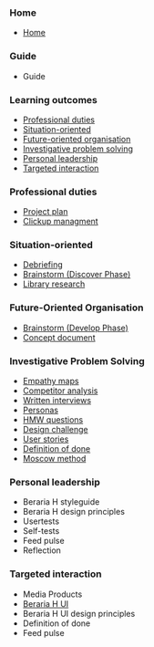 ### Home

* [Home](https://git.fhict.nl/I476087/internship_berariah_s5_2023/-/wikis/home)

### Guide

* Guide

### Learning outcomes

* [Professional duties](https://git.fhict.nl/I476087/internship_berariah_s5_2023/-/wikis/Professional-duties)
* [Situation-oriented](https://git.fhict.nl/I476087/internship_berariah_s5_2023/-/wikis/Situation-oriented)
* [Future-oriented organisation](https://git.fhict.nl/I476087/internship_berariah_s5_2023/-/wikis/Future-Oriented-Organisation)
* [Investigative problem solving](https://git.fhict.nl/I476087/internship_berariah_s5_2023/-/wikis/Investigative-Problem-Solving)
* [Personal leadership](https://git.fhict.nl/I476087/internship_berariah_s5_2023/-/wikis/Personal-leadership)
* [Targeted interaction](https://git.fhict.nl/I476087/internship_berariah_s5_2023/-/wikis/Targeted-interaction)

### Professional duties

* [Project plan](https://git.fhict.nl/I476087/internship_berariah_s5_2023/-/wikis/uploads/972253c9a573cdac707c83d78c8400b3/Denisa_Coteanu_Project_Plan_BerariaH.pdf)
* [Clickup managment](https://git.fhict.nl/I476087/internship_berariah_s5_2023/-/wikis/Clickup-management)

### Situation-oriented

* [Debriefing](https://git.fhict.nl/I476087/internship_berariah_s5_2023/-/wikis/uploads/9d56e1f8fe852d3ef5765f7b5d1ce942/Denisa_Coteanu_BerariaH_Initial_Debriefing.pdf)
* [Brainstorm (Discover Phase)](https://git.fhict.nl/I476087/internship_berariah_s5_2023/-/wikis/Brainstorm-(Discover-phase))
* [Library research](https://git.fhict.nl/I476087/internship_berariah_s5_2023/-/wikis/Library-research)

### **Future-Oriented Organisation**

* [Brainstorm (Develop Phase)](https://git.fhict.nl/I476087/internship_berariah_s5_2023/-/wikis/Brainstorm-(Develop-Phase))
* [Concept document](https://git.fhict.nl/I476087/internship_berariah_s5_2023/-/wikis/Concept-document)

### **Investigative Problem Solving**

* [Empathy maps](https://git.fhict.nl/I476087/internship_berariah_s5_2023/-/wikis/Empathy-maps)
* [Competitor analysis](uploads/a3019242800c2579242d30e0e4611f26/Denisa_Coteanu_BerariaH_CompetitorAnalysis.pdf)
* [Written interviews](https://git.fhict.nl/I476087/internship_berariah_s5_2023/-/wikis/Written-Interviews)
* [Personas](https://git.fhict.nl/I476087/internship_berariah_s5_2023/-/wikis/Personas)
* [HMW questions](https://git.fhict.nl/I476087/internship_berariah_s5_2023/-/wikis/HMW-questions)
* [Design challenge](https://git.fhict.nl/I476087/internship_berariah_s5_2023/-/wikis/Design-challenge)
* [User stories](https://git.fhict.nl/I476087/internship_berariah_s5_2023/-/wikis/User-stories)
* [Definition of done](https://git.fhict.nl/I476087/internship_berariah_s5_2023/-/wikis/Definition-of-done)
* [Moscow method](https://git.fhict.nl/I476087/internship_berariah_s5_2023/-/wikis/Moscow-method)

### Personal leadership

* Beraria H styleguide
* Beraria H design principles
* Usertests
* Self-tests
* Feed pulse
* Reflection

### Targeted interaction

* Media Products
* [Beraria H UI](https://git.fhict.nl/I476087/internship_berariah_s5_2023/-/wikis/Beraria-H-styleguide)
* Beraria H UI design principles
* Definition of done
* Feed pulse